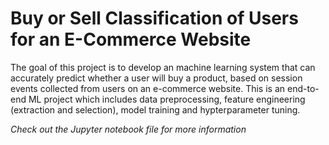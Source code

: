 # Buy or Sell Classification of Users for an E-Commerce Website

The goal of this project is to develop an machine learning system that can accurately predict whether a user will buy a product, based on session events collected from users on an e-commerce website. This is an end-to-end ML project which includes data preprocessing, feature engineering (extraction and selection), model training and hypterparameter tuning. 

_Check out the Jupyter notebook file for more information_
